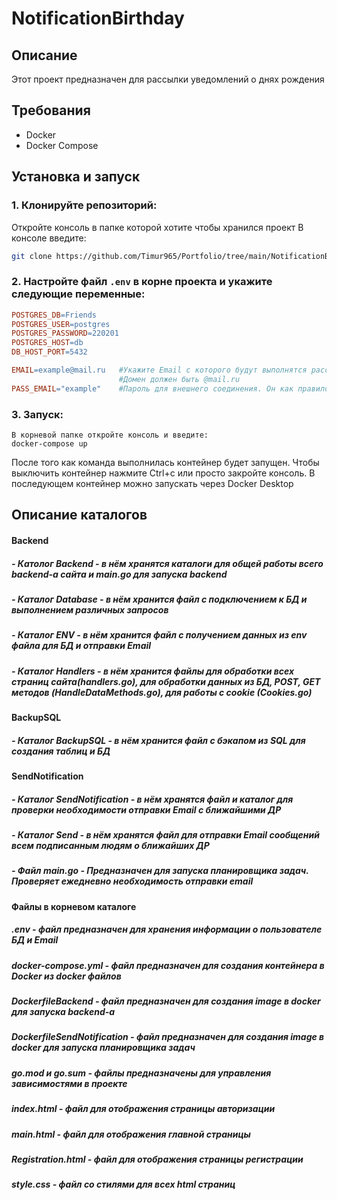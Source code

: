# NotificationBirthday    
    
## Описание    
    
Этот проект предназначен для рассылки уведомлений о днях рождения 
    
## Требования    
    
- Docker  
- Docker Compose  

## Установка и запуск
    
### 1. Клонируйте репозиторий: 
Откройте консоль в папке которой хотите чтобы хранился проект
В консоле введите:
```sh  
git clone https://github.com/Timur965/Portfolio/tree/main/NotificationBirthday
```  
### 2. Настройте файл `.env` в корне проекта и укажите следующие переменные:  
```makefile  
POSTGRES_DB=Friends  
POSTGRES_USER=postgres  
POSTGRES_PASSWORD=220201  
POSTGRES_HOST=db  
DB_HOST_PORT=5432 

EMAIL=example@mail.ru   #Укажите Email с которого будут выполнятся рассылка. 
                        #Домен должен быть @mail.ru
PASS_EMAIL="example"    #Пароль для внешнего соединения. Он как правило хэширован
```  

### 3. Запуск:
    В корневой папке откройте консоль и введите:
    docker-compose up

После того как команда выполнилась контейнер будет запущен. Чтобы выключить контейнер нажмите Ctrl+c или просто закройте консоль. В последующем контейнер можно запускать через Docker Desktop

## Описание каталогов
#### Backend
##### - Католог Backend - в нём хранятся каталоги для общей работы всего backend-а сайта и main.go для запуска backend
##### - Каталог Database - в нём хранится файл с подключением к БД и выполнением различных запросов
##### - Каталог ENV - в нём хранится файл с получением данных из env файла для БД и отправки Email
##### - Каталог Handlers - в нём хранится файлы для обработки всех страниц сайта(handlers.go), для обработки данных из БД, POST, GET методов (HandleDataMethods.go), для работы с cookie (Cookies.go)
#### BackupSQL
##### - Каталог BackupSQL - в нём хранится файл с бэкапом из SQL для создания таблиц и БД
#### SendNotification
##### - Каталог SendNotification - в нём хранятся файл и каталог для проверки необходимости отправки Email с ближайшими ДР
##### - Каталог Send - в нём хранятся файл для отправки Email сообщений всем подписанным людям о ближайших ДР
##### - Файл main.go - Предназначен для запуска планировщика задач. Проверяет ежедневно необходимость отправки email
#### Файлы в корневом каталоге
##### .env - файл предназначен для хранения информации о пользователе БД и Email
##### docker-compose.yml - файл предназначен для создания контейнера в Docker из  docker файлов 
##### DockerfileBackend - файл предназначен для создания image в docker для запуска backend-а
##### DockerfileSendNotification - файл предназначен для создания image в docker для запуска планировщика задач
##### go.mod и go.sum - файлы предназначены для управления зависимостями в проекте
##### index.html - файл для отображения страницы авторизации
##### main.html - файл для отображения главной страницы
##### Registration.html - файл для отображения страницы регистрации
##### style.css - файл со стилями для всех html страниц